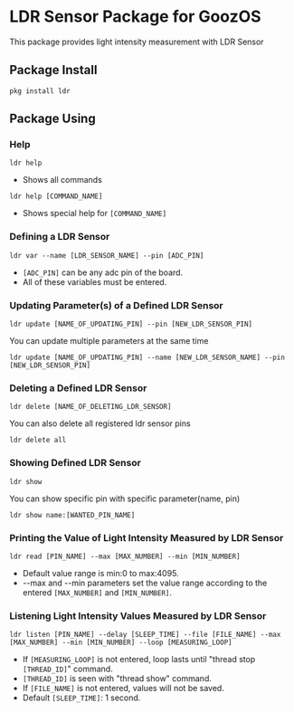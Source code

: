 # LDR Sensor Package for GoozOS
This package provides light intensity measurement with LDR Sensor
## Package Install
```shell
pkg install ldr
```
## Package Using

### Help
```shell
ldr help
```
* Shows all commands
```shell
ldr help [COMMAND_NAME]
```
* Shows special help for `[COMMAND_NAME]`

### Defining a LDR Sensor
```shell
ldr var --name [LDR_SENSOR_NAME] --pin [ADC_PIN]
```
* `[ADC_PIN]` can be any adc pin of the board.
* All of these variables must be entered.

### Updating Parameter(s) of a Defined LDR Sensor
```shell
ldr update [NAME_OF_UPDATING_PIN] --pin [NEW_LDR_SENSOR_PIN]
``` 
You can update multiple parameters at the same time
```shell
ldr update [NAME_OF_UPDATING_PIN] --name [NEW_LDR_SENSOR_NAME] --pin [NEW_LDR_SENSOR_PIN]
```

### Deleting a Defined LDR Sensor
```shell
ldr delete [NAME_OF_DELETING_LDR_SENSOR]
```
You can also delete all registered ldr sensor pins
```shell
ldr delete all
```

### Showing Defined LDR Sensor
```shell
ldr show
```
You can show specific pin with specific parameter(name, pin)
```shell
ldr show name:[WANTED_PIN_NAME]
```

### Printing the Value of Light Intensity Measured by LDR Sensor
```shell 
ldr read [PIN_NAME] --max [MAX_NUMBER] --min [MIN_NUMBER]
```
* Default value range is min:0 to max:4095.
* --max and --min parameters set the value range according to the entered `[MAX_NUMBER]` and `[MIN_NUMBER]`.

### Listening Light Intensity Values Measured by LDR Sensor
```shell 
ldr listen [PIN_NAME] --delay [SLEEP_TIME] --file [FILE_NAME] --max [MAX_NUMBER] --min [MIN_NUMBER] --loop [MEASURING_LOOP]
```
* If `[MEASURING_LOOP]` is not entered, loop lasts until "thread stop `[THREAD_ID]`" command.
* `[THREAD_ID]` is seen with "thread show" command.
* If `[FILE_NAME]` is not entered, values will not be saved.
* Default `[SLEEP_TIME]`: 1 second.
